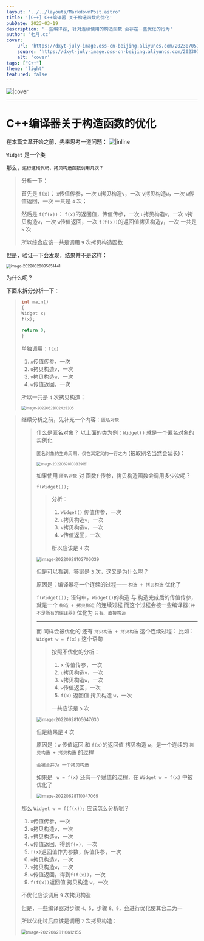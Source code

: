 ```yaml
---
layout: '../../layouts/MarkdownPost.astro'
title: '[C++] C++编译器 关于构造函数的优化'
pubDate: 2023-03-19
description: '一些编译器, 针对连续使用的构造函数 会存在一些优化的行为'
author: '七月.cc'
cover:
    url: 'https://dxyt-july-image.oss-cn-beijing.aliyuncs.com/202307051139974.png'
    square: 'https://dxyt-july-image.oss-cn-beijing.aliyuncs.com/202307051139974.png'
    alt: 'cover'
tags: ["C++"]
theme: 'light'
featured: false
---
```


![|cover](https://dxyt-july-image.oss-cn-beijing.aliyuncs.com/202307061533788.png)

---

# C++编译器关于构造函数的优化

在本篇文章开始之前，先来思考一道问题：
![|inline](https://dxyt-july-image.oss-cn-beijing.aliyuncs.com/CSDN/image-20220628094655348.png)

`Widget` 是一个类

那么，`运行这段代码，拷贝构造函数调用几次？`

> 分析一下：
>
> 首先是 `f(x)`：
> `x`传值传参，一次
> `u`拷贝构造`v`，一次
> `v`拷贝构造`w`，一次
> `w`传值返回，一次
> 一共是 `4` 次；
>
> 然后是 `f(f(x))`：
> `f(x)`的返回值，传值传参，一次
> `u`拷贝构造`v`，一次
> `v`拷贝构造`w`，一次
> `w`传值返回，一次
> `f(f(x))`的返回值拷贝构造`y`，一次
> 一共是 `5` 次
>
> 所以综合应该一共是调用 `9` 次拷贝构造函数

但是，验证一下会发现，结果并不是这样：

<img src="https://dxyt-july-image.oss-cn-beijing.aliyuncs.com/CSDN/image-20220628095851441.png" alt="image-20220628095851441" style="zoom:70%; display: block; margin: 0 auto;" />

为什么呢？

下面来拆分分析一下：

> ```cpp
> int main()
> {
> Widget x;
> f(x);
> 
> return 0;
> }
> ```
>
> 单独调用：`f(x)`
>
> 1. `x`传值传参，一次
> 2. `u`拷贝构造`v`，一次
> 3. `v`拷贝构造`w`，一次
> 4. `w`传值返回，一次
>
> 所以一共是 `4` 次拷贝构造：
>
> <img src="https://dxyt-july-image.oss-cn-beijing.aliyuncs.com/CSDN/image-20220628102425305.png" alt="image-20220628102425305" style="zoom:67%; display: block; margin: 0 auto;" />

> 继续分析之前，先补充一个内容：`匿名对象`
>
> > 什么是匿名对象？
> > 以上面的类为例：`Widget()` 就是一个匿名对象的实例化
> >
> > `匿名对象的生命周期，仅在其定义的一行之内` (被取别名当然会延长)：
> >
> > <img src="https://dxyt-july-image.oss-cn-beijing.aliyuncs.com/CSDN/image-20220628103339161.png" alt="image-20220628103339161" style="zoom:67%; display: block; margin: 0 auto;" />
> >
> > 如果使用 `匿名对象` 对 函数`f` 传参，拷贝构造函数会调用多少次呢？
> >
> > `f(Widget());`
> >
> > > 分析：
> > >
> > > 1. `Widget()` 传值传参，一次
> > > 2. `u`拷贝构造`v`，一次
> > > 3. `v`拷贝构造`w`，一次
> > > 4. `w`传值返回，一次
> > >
> > > 所以应该是 `4` 次
> >
> > <img src="https://dxyt-july-image.oss-cn-beijing.aliyuncs.com/CSDN/image-20220628103706039.png" alt="image-20220628103706039" style="zoom:80%; display: block; margin: 0 auto;" />
> >
> > 但是可以看到，答案是 `3` 次，这又是为什么呢？
> >
> > 原因是：编译器将一个连续的过程—— `构造 + 拷贝构造` 优化了
> >
> > `f(Widget());` 语句中，`Widget()`的构造 与 构造完成后的传值传参，就是一个 `构造 + 拷贝构造` 的连续过程
> > 而这个过程会被一些编译器`(并不是所有的编译器)` 优化为 `只有、直接构造`
> >
> > ---
> >
> > 而 同样会被优化的 还有 `拷贝构造 + 拷贝构造` 这个连续过程：
> > 比如：`Widget w = f(x);` 这个语句
> >
> > > 按照不优化的分析：
> > >
> > > 1. `x` 传值传参，一次
> > > 2. `u`拷贝构造`v`，一次
> > > 3. `v`拷贝构造`w`，一次
> > > 4. `w`传值返回，一次
> > > 5. `f(x)` 返回值 拷贝构造 `w`，一次
> > >
> > > 一共应该是 `5` 次
> >
> > <img src="https://dxyt-july-image.oss-cn-beijing.aliyuncs.com/CSDN/image-20220628105647630.png" alt="image-20220628105647630" style="zoom:80%; display: block; margin: 0 auto;" />
> >
> > 但是结果是 `4` 次
> >
> > 原因是：`w` 传值返回 和 `f(x)`的返回值 拷贝构造 `w`，是一个连续的 `拷贝构造 + 拷贝构造` 的过程
> >
> > `会被合并为 一个拷贝构造`
> >
> > 如果是 ` w = f(x)` 还有一个赋值的过程，在 `Widget w = f(x)` 中被优化了
> >
> > <img src="https://dxyt-july-image.oss-cn-beijing.aliyuncs.com/CSDN/image-20220628110047069.png" alt="image-20220628110047069" style="zoom:80%; display: block; margin: 0 auto;" />
>
> 那么 `Widget w = f(f(x));` 应该怎么分析呢？
>
> 1. `x`传值传参，一次
> 2. `u`拷贝构造`v`，一次
> 3. `v`拷贝构造`w`，一次
> 4. `w`传值返回，得到`f(x)`，一次
> 5. `f(x)`返回值作为参数，传值传参，一次
> 6. `u`拷贝构造`v`，一次
> 7. `v`拷贝构造`w`，一次
> 8. `w`传值返回，得到`f(f(x))`，一次
> 9. `f(f(x))`返回值 拷贝构造 `w`，一次
>
> 不优化应该调用 `9` 次拷贝构造
>
> 但是，一些编译器对步骤 `4、5`，步骤 `8、9`，会进行优化使其合二为一
>
> 所以优化过后应该是调用 `7` 次拷贝构造：
>
> <img src="https://dxyt-july-image.oss-cn-beijing.aliyuncs.com/CSDN/image-20220628110612155.png" alt="image-20220628110612155" style="zoom:80%; display: block; margin: 0 auto;" />